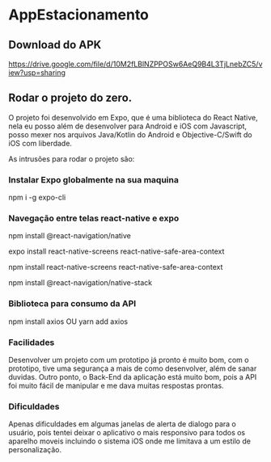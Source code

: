 # AppEstacionamento

## Download do APK

https://drive.google.com/file/d/10M2fLBlNZPPOSw6AeQ9B4L3TjLnebZC5/view?usp=sharing

## Rodar o projeto do zero.

O projeto foi desenvolvido em Expo, que é uma biblioteca do React Native, nela eu posso além de desenvolver para Android e iOS com Javascript, posso mexer nos arquivos Java/Kotlin do Android e Objective-C/Swift do iOS com liberdade.

As intrusões para rodar o projeto são:

### Instalar Expo globalmente na sua maquina
npm i -g expo-cli 

### Navegação entre telas react-native e expo
npm install @react-navigation/native

expo install react-native-screens react-native-safe-area-context

npm install react-native-screens react-native-safe-area-context

npm install @react-navigation/native-stack

### Biblioteca para consumo da API

npm install axios OU yarn add axios

### Facilidades

Desenvolver um projeto com um prototipo já pronto é muito bom, com o prototipo, tive uma segurança a mais de como desenvolver, além de sanar duvidas. Outro ponto, o Back-End da aplicação está muito bom, pois a API foi muito fácil de manipular e me dava muitas respostas prontas.

### Dificuldades

Apenas dificuldades em algumas janelas de alerta de dialogo para o usuário, pois tentei deixar o aplicativo o mais responsivo para todos os aparelho moveis incluindo o sistema iOS onde me limitava a um estilo de personalização.
